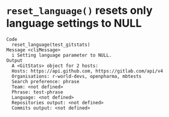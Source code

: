 # `reset_language()` resets only language settings to NULL

    Code
      reset_language(test_gitstats)
    Message <cliMessage>
      i Setting language parameter to NULL.
    Output
      A <GitStats> object for 2 hosts:
      Hosts: https://api.github.com, https://gitlab.com/api/v4
      Organisations: r-world-devs, openpharma, mbtests
      Search preference: phrase
      Team: <not defined>
      Phrase: test-phrase
      Language: <not defined>
      Repositories output: <not defined>
      Commits output: <not defined>

